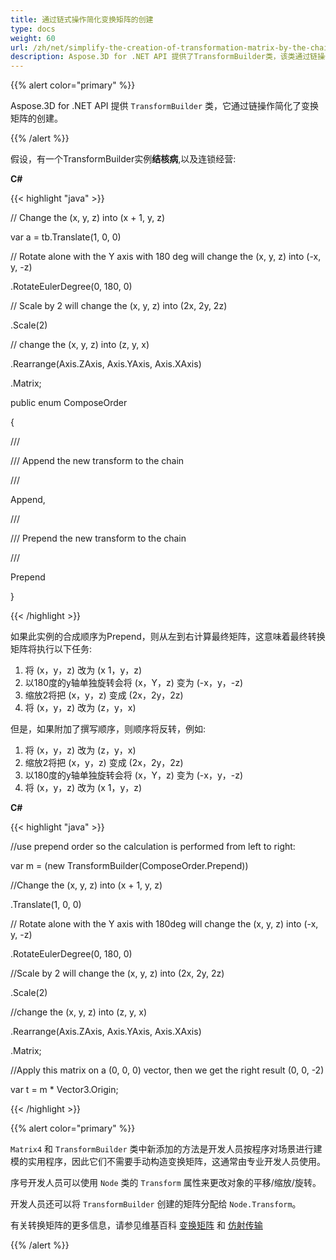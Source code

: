 ```yaml
---
title: 通过链式操作简化变换矩阵的创建
type: docs
weight: 60
url: /zh/net/simplify-the-creation-of-transformation-matrix-by-the-chain-operations/
description: Aspose.3D for .NET API 提供了TransformBuilder类，该类通过链操作简化了转换矩阵的创建。
---
```

{{% alert color="primary" %}} 

Aspose.3D for .NET API 提供 `TransformBuilder` 类，它通过链操作简化了变换矩阵的创建。

{{% /alert %}} 

假设，有一个TransformBuilder实例**结核病**,以及连锁经营:

**C#**

{{< highlight "java" >}}

 // Change the (x, y, z) into (x + 1, y, z)

var a = tb.Translate(1, 0, 0)

// Rotate alone with the Y axis with 180 deg will change the (x, y, z) into (-x, y, -z)

.RotateEulerDegree(0, 180, 0)

// Scale by 2 will change the (x, y, z) into (2x, 2y, 2z)

.Scale(2)

// change the (x, y, z) into (z, y, x)

.Rearrange(Axis.ZAxis, Axis.YAxis, Axis.XAxis)

.Matrix;



public enum ComposeOrder

{

   /// <summary>

   /// Append the new transform to the chain

   /// </summary>

   Append,

   /// <summary>

   /// Prepend the new transform to the chain

   /// </summary>

   Prepend

}

{{< /highlight >}}

如果此实例的合成顺序为Prepend，则从左到右计算最终矩阵，这意味着最终转换矩阵将执行以下任务:

1. 将 (x，y，z) 改为 (x 1，y，z)
1. 以180度的y轴单独旋转会将 (x，Y，z) 变为 (-x，y，-z)
1. 缩放2将把 (x，y，z) 变成 (2x，2y，2z)
1. 将 (x，y，z) 改为 (z，y，x)

但是，如果附加了撰写顺序，则顺序将反转，例如:

1. 将 (x，y，z) 改为 (z，y，x)
1. 缩放2将把 (x，y，z) 变成 (2x，2y，2z)
1. 以180度的y轴单独旋转会将 (x，Y，z) 变为 (-x，y，-z)
1. 将 (x，y，z) 改为 (x 1，y，z)

**C#**

{{< highlight "java" >}}

 //use prepend order so the calculation is performed from left to right:

var m = (new TransformBuilder(ComposeOrder.Prepend))

   //Change the (x, y, z) into (x + 1, y, z)

   .Translate(1, 0, 0)

   // Rotate alone with the Y axis with 180deg will change the (x, y, z) into (-x, y, -z)

   .RotateEulerDegree(0, 180, 0)

   //Scale by 2 will change the (x, y, z) into (2x, 2y, 2z)

   .Scale(2)

   //change the (x, y, z) into (z, y, x)

   .Rearrange(Axis.ZAxis, Axis.YAxis, Axis.XAxis)

   .Matrix;

 //Apply this matrix on a (0, 0, 0) vector, then we get the right result (0, 0, -2)

 var t = m * Vector3.Origin;

{{< /highlight >}}

{{% alert color="primary" %}} 

`Matrix4` 和 `TransformBuilder` 类中新添加的方法是开发人员按程序对场景进行建模的实用程序，因此它们不需要手动构造变换矩阵，这通常由专业开发人员使用。

序号开发人员可以使用 `Node` 类的 `Transform` 属性来更改对象的平移/缩放/旋转。

开发人员还可以将 `TransformBuilder` 创建的矩阵分配给 `Node.Transform`。

有关转换矩阵的更多信息，请参见维基百科 [变换矩阵](https://en.wikipedia.org/wiki/Transformation_matrix#Examples_in_3D_computer_graphics) 和 [仿射传输](https://en.wikipedia.org/wiki/Affine_transformation)

{{% /alert %}}
